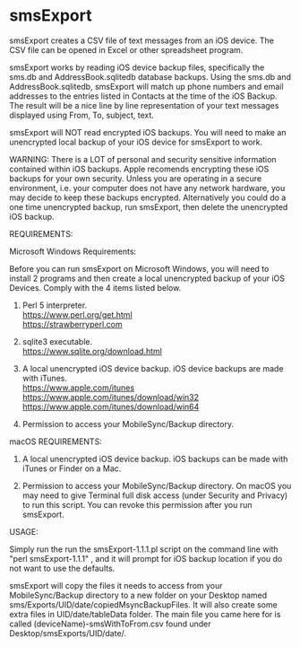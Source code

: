 # smsExport
smsExport creates a CSV file of text messages from an iOS device.  The CSV file can be opened in Excel or other spreadsheet program.

smsExport works by reading iOS device backup files, specifically the sms.db and AddressBook.sqlitedb database backups.  Using the sms.db and AddressBook.sqlitedb, smsExport will match up phone numbers and email addresses to the entries listed in Contacts at the time of the iOS Backup.  The result will be a nice line by line representation of your text messages displayed using From, To,	subject, text.

smsExport will NOT read encrypted iOS backups.  You will need to make an unencrypted local backup of your iOS device for smsExport to work.

WARNING: There is a LOT of personal and security sensitive information contained within iOS backups.  Apple recomends encrypting these iOS backups for your own security.  Unless you are operating in a secure environment, i.e. your computer does not have any network hardware, you may decide to keep these backups encrypted. Alternatively you could do a one time unencrypted backup, run smsExport, then delete the unencrypted iOS backup.


REQUIREMENTS:

Microsoft Windows Requirements:

Before you can run smsExport on Microsoft Windows, you will need to install 2 programs and then create a local unencrypted backup of your iOS Devices.  Comply with the 4 items listed below.

1) Perl 5 interpreter. <BR>
https://www.perl.org/get.html <BR>
https://strawberryperl.com

2) sqlite3 executable. <BR>
https://www.sqlite.org/download.html

3) A local unencrypted iOS device backup. iOS device backups are made with iTunes. <BR>
https://www.apple.com/itunes <BR>
https://www.apple.com/itunes/download/win32 <BR>
https://www.apple.com/itunes/download/win64 <BR>

4) Permission to access your MobileSync/Backup directory. 


macOS REQUIREMENTS:

1) A local unencrypted iOS device backup.  iOS backups can be made with iTunes or Finder on a Mac. <BR>

2) Permission to access your MobileSync/Backup directory. On macOS you may need to give Terminal full disk access (under Security and Privacy) to run this script.  You can revoke this permission after you run smsExport.
  

USAGE:
 
Simply run the run the smsExport-1.1.1.pl script on the command line with "perl smsExport-1.1.1" , and it will prompt for iOS backup location if you do not want to use the defaults.
 
smsExport will copy the files it needs to access from your MobileSync/Backup directory to a new folder on your Desktop named sms/Exports/UID/date/copiedMsyncBackupFiles.  It will also create some extra files in UID/date/tableData folder.  The main file you came here for is called (deviceName)-smsWithToFrom.csv found under Desktop/smsExports/UID/date/.
  

